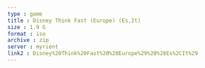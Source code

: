 ```yaml
---
type : game
title : Disney Think Fast (Europe) (Es,It)
size : 1.9 G
format : iso
archive : zip
server : myrient
link2 : Disney%20Think%20Fast%20%28Europe%29%20%28Es%2CIt%29
---
```

